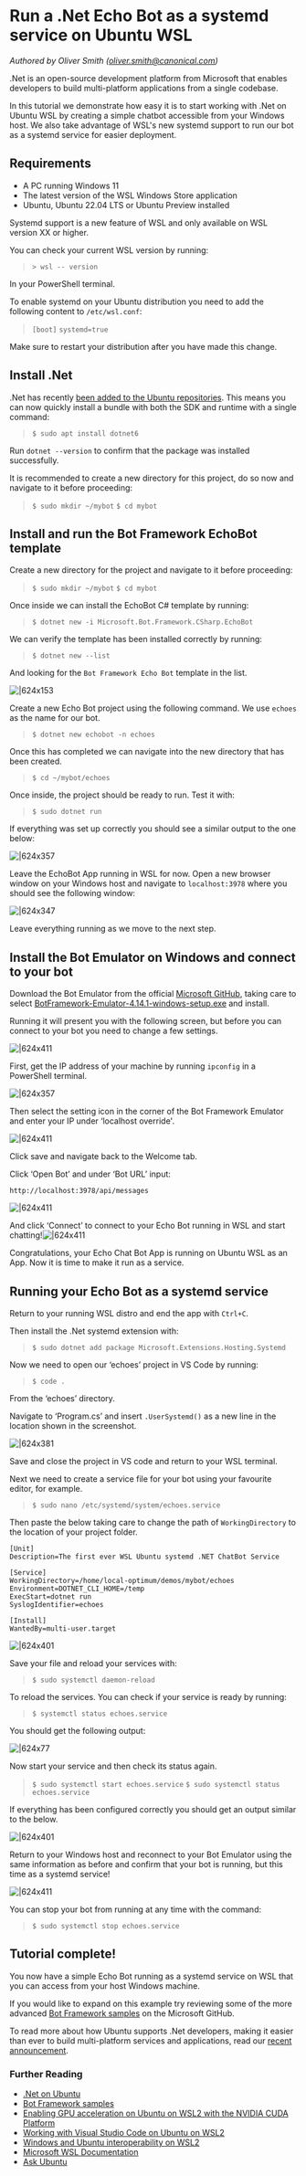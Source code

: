 # Run a .Net Echo Bot as a systemd service on Ubuntu WSL
*Authored by Oliver Smith ([oliver.smith@canonical.com](mailto:oliver.smith@canonical.com))*

.Net is an open-source development platform from Microsoft that enables developers to build multi-platform applications from a single codebase.

In this tutorial we demonstrate how easy it is to start working with .Net on Ubuntu WSL by creating a simple chatbot accessible from your Windows host. We also take advantage of WSL's new systemd support to run our bot as a systemd service for easier deployment.

## Requirements

* A PC running Windows 11
* The latest version of the WSL Windows Store application
* Ubuntu, Ubuntu 22.04 LTS or Ubuntu Preview installed

Systemd support is a new feature of WSL and only available on WSL version XX or higher.

You can check your current WSL version by running:

> `> wsl -- version`

In your PowerShell terminal.

To enable systemd on your Ubuntu distribution you need to add the following content to `/etc/wsl.conf`​:

> `[boot]`
> `systemd=true`

Make sure to restart your distribution after you have made this change.

## Install .Net

.Net has recently [been added to the Ubuntu repositories](https://ubuntu.com/blog/install-dotnet-on-ubuntu). This means you can now quickly install a bundle with both the SDK and runtime with a single command:

>`$ sudo apt install dotnet6`

Run `dotnet --version` to confirm that the package was installed successfully.

It is recommended to create a new directory for this project, do so now and navigate to it before proceeding:

>`$ sudo mkdir ~/mybot`
>`$ cd mybot`

## Install and run the Bot Framework EchoBot template

Create a new directory for the project and navigate to it before proceeding:

>`$ sudo mkdir ~/mybot`
>`$ cd mybot`

Once inside we can install the EchoBot C# template by running:

>`$ dotnet new -i Microsoft.Bot.Framework.CSharp.EchoBot`

We can verify the template has been installed correctly by running:

>`$ dotnet new --list`

And looking for the `Bot Framework Echo Bot` template in the list.

![|624x153](https://lh6.googleusercontent.com/hC_8ZIlfpv-43hU-rTQZDWEE2SiLoW_YgzDpcgQqKGAZpCf3Q3a24WVmeld0qUDW6N29g2W3KMBtiYfpCHWpT-lw34F_oKU2nvzaPqEkx2hkU-TApiWJhMlIUsjv-uThatjFYL2qvgMsXnzD5f_vicfEpMFogLICs-TGg8fpzS0xIbtXv9z-VVcn1A)

Create a new Echo Bot project using the following command. We use `echoes` as the name for our bot.

>`$ dotnet new echobot -n echoes`

Once this has completed we can navigate into the new directory that has been created.

>`$ cd ~/mybot/echoes`

Once inside, the project should be ready to run. Test it with:

>`$ sudo dotnet run`

If everything was set up correctly you should see a similar output to the one below:

![|624x357](https://lh5.googleusercontent.com/HIIkWmxltlh8Z8Sdut-i5qndnZ1YJ9tcZnlhOZLlcR6c3Gt7PL4R_ZWQBr3tWnM1tVcO_y7pjtnGVp3QnVvH-pRgp7A3Vn0NrloUwhKe9y5BedXIEPK9b0L7OUCuuFGoDowzowwA9Wuz_6pmz69v3D8KVsW819aMytbhlWqkJK1MhNUuLrtvMwrL4g)

Leave the EchoBot App running in WSL for now. Open a new browser window on your Windows host and navigate to `localhost:3978` where you should see the following window:

![|624x347](https://lh3.googleusercontent.com/wBMwGYN0hAwIocrDcbhQW87tKPKz8bku8Hxb-Xk43o5NBjoYbMRpHDJI4hHfO3uNy15KFFFH-RpiTjytJEvHIbwfxKs-GSBGlCyH92P8m0xVW77AUORLsH4xHdfJhlRpuC6tNqoCVwVBi5HUEQ4sCIiNMegmlXqjoQKxZxEbhz33_DmtcHLwwjzd0g)

Leave everything running as we move to the next step.

## Install the Bot Emulator on Windows and connect to your bot

Download the Bot Emulator from the official [Microsoft GitHub](https://github.com/Microsoft/BotFramework-Emulator/releases/tag/v4.14.1), taking care to select [BotFramework-Emulator-4.14.1-windows-setup.exe](https://github.com/microsoft/BotFramework-Emulator/releases/download/v4.14.1/BotFramework-Emulator-4.14.1-windows-setup.exe) and install.

Running it will present you with the following screen, but before you can connect to your bot you need to change a few settings.

![|624x411](https://lh3.googleusercontent.com/7inX9LYw8kQrGtWZnMpDHFRsONq1s9dDsH2V1qsxK61Pe3L2grkXyzjTa8ZQU4WEJt2JPahl-n1kOBSTlguBL9AhqQkQbXCZhTWbq_qAq6EwgwdsKI3kFKefGnYxmd0fWDnNJnVPwJUS_vAVIwIDH-OBqqVJo7e0HkgC9AeYsLZGOKPh4rlBcmMEnQ)

First, get the IP address of your machine by running `ipconfig` in a PowerShell terminal.

![|624x357](https://lh6.googleusercontent.com/lKKzgkZQJ1ln64R-fzI6PPQ5h6TQEot69Ki7i7C_l3aQJLwY-oRVsm350s96ytriXHKnhaoWZptIKcL_A59BhMIkvKBjSEmyZKioVpWkGmqLYRsDDswq10ds1-xlvkwn8B9o_OGcK0wPogyUWLJfIKEMBIh8X3sbToXhKlXffX7aMzz6ZR-axSqqjA)

Then select the setting icon in the corner of the Bot Framework Emulator and enter your IP under ‘localhost override'.

![|624x411](https://lh6.googleusercontent.com/s6wiapLi-IxcfxX85UgfslQVWW9kJI9V7S-8BGA6QLYKSDUkkZ91trfmNOHrjG402xi2fuY2dXAyhhokWToxwG6gsGwydeg1OC3-f3g6ZyNn6DNNpPk8VbMMt4sEva7mmJO-FH1uyZerX8YrTszE_cR-AWgxQ-C8BGdPUAoWcqTH1dic3C0NRSEeSw)

Click save and navigate back to the Welcome tab.

Click ‘Open Bot’ and under ‘Bot URL’ input:
```
http://localhost:3978/api/messages
```

![|624x411](https://lh3.googleusercontent.com/S_D4Q_HSqo4lXrAYa-SrWXzc9PQKjimydwcplyJLug1jsCjo8eE2Xf1Dgp7lTyWiO8-zFK-aDak490Vi3L8TitJiZaw28vobqklM4m6eHyRjoHYKqKXgCEXTyddFh-4siCBki3nMPNRPCCzm-vZldENifIIFGEqrgDdE0mPagmbR2c16WcNf52Vang)

And click ‘Connect’ to connect to your Echo Bot running in WSL and start chatting!![|624x411](https://lh3.googleusercontent.com/HcTemxFbz7xRaYvlvTZziWb-qQktpRTuZyeTBVEqs0TY2XqVfNkYPJcVLxlbueeVIFk4JKpA52fTiWbVE1l01LpjWHLjsXYCUzOF8zocrlW4B2SWsbmIiLxp00hk4E5bzEVoKMUiNK4gb76ttZ2ZmD1Aj5d2qZ3tkC22W8mxJb4V-yWGG_ySGjlGHg)

Congratulations, your Echo Chat Bot App is running on Ubuntu WSL as an App. Now it is time to make it run as a service.

## Running your Echo Bot as a systemd service

Return to your running WSL distro and end the app with `Ctrl+C`.

Then install the .Net systemd extension with:

>`$ sudo dotnet add package Microsoft.Extensions.Hosting.Systemd`

Now we need to open our ‘echoes’ project in VS Code by running:

>`$ code .`

From the ‘echoes’ directory.

Navigate to ‘Program.cs’ and insert `.UserSystemd()` as a new line in the location shown in the screenshot.

![|624x381](https://lh5.googleusercontent.com/fYkhep5H-fBStxkqUtaXb8jfSSZ3YPta5vTu8eQZgQGeDRU7oFERlnEc1JHlY-UtB4HSBcdBqn8SDsMFVf0bxv6UGCy0CMZ6PBztBGh4DNBx6HIaWt5LJ4yRPU5i8XCSkeMSYaZBWvDh7S3QaZVH6PqyEM1c1EUUu-ugnIPKszWb1pnQgWTko5A4Ug)

Save and close the project in VS code and return to your WSL terminal.

Next we need to create a service file for your bot using your favourite editor, for example.

>`$ sudo nano /etc/systemd/system/echoes.service`

Then paste the below taking care to change the path of `WorkingDirectory` to the location of your project folder.

```
[Unit]
Description=The first ever WSL Ubuntu systemd .NET ChatBot Service

[Service]
WorkingDirectory=/home/local-optimum/demos/mybot/echoes
Environment=DOTNET_CLI_HOME=/temp
ExecStart=dotnet run
SyslogIdentifier=echoes

[Install]
WantedBy=multi-user.target
```

![|624x401](https://lh3.googleusercontent.com/u37gfrOD-U3AbnFBRSgNnqUatrvPIaDssbkia5SHhc0osPOtPXIBC4-fxz7HfGUs4CxdK28LvkGvtKRuOOmTxZeWqgBR7QpSoCkTPj9GA6wzY8m9R574PzgQMlIeO1GZhxPopX2AnYR1QrS5xNYG67xSYQ23ATvloEtCevpO4RkwopSeOntBTKcF1A)

Save your file and reload your services with:

>`$ sudo systemctl daemon-reload`

To reload the services. You can check if your service is ready by running:

>`$ systemctl status echoes.service`

You should get the following output:

![|624x77](https://lh5.googleusercontent.com/2M4cbrth9TmT8im85UbOsYJaXgDTiIvBLUgZLTq53cVkW_IMZ70B7BJ5sqCagQ4vAdbz2tv3xnCWX9aUajFZstYEusWCtdbR0dEG6GlK5rfI2A91WZjj67V1kx6Gwc9o5mUnvaeCxY-4kX0gC0SxoENczCmB_8hKou-XW97OYGYP8tvCPFxi_m_PRw)

Now start your service and then check its status again.

>`$ sudo systemctl start echoes.service`
>`$ sudo systemctl status echoes.service`

If everything has been configured correctly you should get an output similar to the below.

![|624x401](https://lh3.googleusercontent.com/vBX3JPcYXL1-6SBPzeROdYlVZXHF-WHN2CFxMw3BXsD-_cD4wICa_jhLWBCD2xaerIDHg-CtJwH73pkDqbGNdvXNvuFUXmYr9DJ9unT7jt73oqwQvv2VfMV25PkS8i8DCGglixpNUMVa1Jrvc7mZIiT45-u-Q-TyHz6SeLNh1owTn3KzHo_U4dAN8A)

Return to your Windows host and reconnect to your Bot Emulator using the same information as before and confirm that your bot is running, but this time as a systemd service!

![|624x411](https://lh4.googleusercontent.com/4-r5Pk2e178d0R4mzJgtGKOVdjzYdzyGehV3-Ff4_tZXh9n6i0sUlv5pTxdEhhPywJSyYxv3Q9lJi_Q4aElpus8HjH9DkPVyfTx3JQHsCyOySxC6g1NK0bCjLk77trC9OxVawnIPo36Xl8YWPIYYYI1_Eqq_9Q4tMYmA3bqNRzjWYjH1B2UD1kiEzA)

You can stop your bot from running at any time with the command:

>`$ sudo systemctl stop echoes.service`

## Tutorial complete!

You now have a simple Echo Bot running as a systemd service on WSL that you can access from your host Windows machine.

If you would like to expand on this example try reviewing some of the more advanced [Bot Framework samples](https://github.com/Microsoft/BotBuilder-Samples/blob/main/README.md) on the Microsoft GitHub.

To read more about how Ubuntu supports .Net developers, making it easier than ever to build multi-platform services and applications, read our [recent announcement](https://ubuntu.com/blog/install-dotnet-on-ubuntu).

### Further Reading

* [.Net on Ubuntu](https://ubuntu.com/blog/install-dotnet-on-ubuntu)
* [Bot Framework samples](https://github.com/Microsoft/BotBuilder-Samples/blob/main/README.md)
* [Enabling GPU acceleration on Ubuntu on WSL2 with the NVIDIA CUDA Platform](https://ubuntu.com/tutorials/enabling-gpu-acceleration-on-ubuntu-on-wsl2-with-the-nvidia-cuda-platform)
* [Working with Visual Studio Code on Ubuntu on WSL2](https://ubuntu.com/tutorials/working-with-visual-studio-code-on-ubuntu-on-wsl2)
* [Windows and Ubuntu interoperability on WSL2](https://ubuntu.com/tutorials/windows-and-ubuntu-interoperability-on-wsl2#1-overview)
* [Microsoft WSL Documentation](https://docs.microsoft.com/en-us/windows/wsl/)
* [Ask Ubuntu](https://askubuntu.com/)